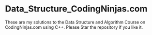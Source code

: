 # Data_Structure_CodingNinjas.com
These are my solutions to the Data Structure and Algorithm Course on CodingNinjas.com using C++. Please Star the repository if you like it.
